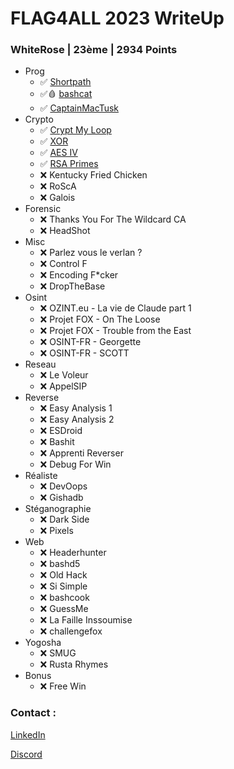 # FLAG4ALL 2023 WriteUp

### WhiteRose | 23ème | 2934 Points  

- Prog
   - ✅ [Shortpath](Prog/Shortpath/README.md)
   - ✅🩸 [bashcat](Prog/bashcat/README.md)
   - ✅ [CaptainMacTusk](Prog/CaptainMacTusk/README.md)
- Crypto
   - ✅ [Crypt My Loop](Crypto/CryptMyLoop/README.md)
   - ✅ [XOR](Crypto/XOR/README.md)
   - ✅ [AES IV](Crypto/AESIV/README.md)
   - ✅ [RSA Primes](Crypto/RSAPrime/README.md)
   - ❌ Kentucky Fried Chicken
   - ❌ RoScA
   - ❌ Galois
- Forensic
   - ❌ Thanks You For The Wildcard CA
   - ❌ HeadShot
- Misc
   - ❌ Parlez vous le verlan ?
   - ❌ Control F
   - ❌ Encoding F*cker
   - ❌ DropTheBase
- Osint
   - ❌ OZINT.eu - La vie de Claude part 1
   - ❌ Projet FOX - On The Loose
   - ❌ Projet FOX - Trouble from the East
   - ❌ OSINT-FR - Georgette
   - ❌ OSINT-FR - SCOTT
- Reseau
   - ❌ Le Voleur
   - ❌ AppelSIP
- Reverse
   - ❌ Easy Analysis 1
   - ❌ Easy Analysis 2
   - ❌ ESDroid
   - ❌ Bashit
   - ❌ Apprenti Reverser
   - ❌ Debug For Win
- Réaliste
   - ❌ DevOops
   - ❌ Gishadb
- Stéganographie
   - ❌ Dark Side
   - ❌ Pixels
- Web
   - ❌ Headerhunter
   - ❌ bashd5
   - ❌ Old Hack
   - ❌ Si Simple
   - ❌ bashcook
   - ❌ GuessMe
   - ❌ La Faille Inssoumise
   - ❌ challengefox
- Yogosha
   - ❌ SMUG
   - ❌ Rusta Rhymes
- Bonus
   - ❌ Free Win

### Contact : 
[LinkedIn](https://www.linkedin.com/in/mathieu-bannwarth/)

[Discord](https://discord.com/users/335381590505160704)
